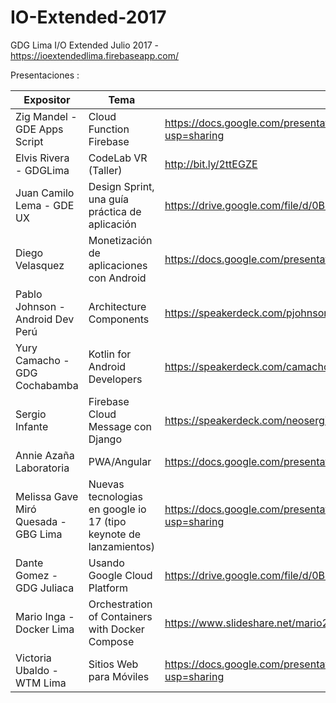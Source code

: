 # IO-Extended-2017
GDG Lima I/O Extended Julio 2017 - https://ioextendedlima.firebaseapp.com/

Presentaciones :

Expositor | Tema  | Presentación 
------------ | ------------- | ------------- 
Zig Mandel - GDE Apps Script  | Cloud Function Firebase | https://docs.google.com/presentation/d/1cdFZtpTs7eRbT-nq7OshlNesB6Z2d1GbX5QPL1q4wws/edit?usp=sharing 
Elvis Rivera - GDGLima  | CodeLab VR (Taller) | http://bit.ly/2ttEGZE
Juan Camilo Lema - GDE UX | Design Sprint, una guía práctica de aplicación  | https://drive.google.com/file/d/0B-EoJRSPZ4OKYUFRX3dpaFRDLUk/view?usp=sharing 
Diego Velasquez | Monetización de aplicaciones con Android  | https://docs.google.com/presentation/d/1PvnqGsbFF6tDwfE64-yOJIB7XKBx14_6h2IVtrRCl1Q/edit?usp=sharing 
Pablo Johnson - Android Dev Perú | Architecture Components  | https://speakerdeck.com/pjohnson/android-architecture-components
Yury Camacho - GDG Cochabamba | Kotlin for Android Developers  | https://speakerdeck.com/camachoyury/kotlin-for-android-developers 
Sergio Infante | Firebase Cloud Message con Django | https://speakerdeck.com/neosergio/firebase-cloud-messaging-plus-django-una-implementacion-minimalista 
Annie Azaña Laboratoria  | PWA/Angular   | https://docs.google.com/presentation/d/1xVPt4hfKLzkTFHZ3q0E1KK0Qe7A435_y_Z5yh3OZIW8/edit#slide=id.p3
Melissa Gave Miró Quesada - GBG Lima| Nuevas tecnologias en google io 17 (tipo keynote de lanzamientos)| https://docs.google.com/presentation/d/1dKq-IopVplcUDGzY4V6M3_8uJsrKLjzfd787PMZcXuc/edit?usp=sharing
Dante Gomez - GDG Juliaca | Usando Google Cloud Platform  | https://drive.google.com/file/d/0B-EoJRSPZ4OKX1F1UXJFVzctamc/view?usp=sharing 
Mario Inga - Docker Lima | Orchestration  of Containers with Docker Compose   | https://www.slideshare.net/mario21ic/gdg-lima-docker-compose 
Victoria Ubaldo - WTM Lima | Sitios Web para Móviles  | https://docs.google.com/presentation/d/1ZR9_j7SXLNtCk1BpzQ6m1ejpcc9eC5VdzXeL8Zaf4Cw/edit?usp=sharing
